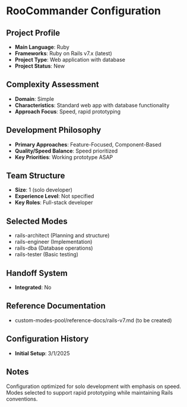 # RooCommander Configuration

## Project Profile
- **Main Language**: Ruby
- **Frameworks**: Ruby on Rails v7.x (latest)
- **Project Type**: Web application with database
- **Project Status**: New

## Complexity Assessment
- **Domain**: Simple
- **Characteristics**: Standard web app with database functionality
- **Approach Focus**: Speed, rapid prototyping

## Development Philosophy
- **Primary Approaches**: Feature-Focused, Component-Based
- **Quality/Speed Balance**: Speed prioritized
- **Key Priorities**: Working prototype ASAP

## Team Structure
- **Size**: 1 (solo developer)
- **Experience Level**: Not specified
- **Key Roles**: Full-stack developer

## Selected Modes
- rails-architect (Planning and structure)
- rails-engineer (Implementation)
- rails-dba (Database operations)
- rails-tester (Basic testing)

## Handoff System
- **Integrated**: No

## Reference Documentation
- custom-modes-pool/reference-docs/rails-v7.md (to be created)

## Configuration History
- **Initial Setup**: 3/1/2025

## Notes
Configuration optimized for solo development with emphasis on speed. Modes selected to support rapid prototyping while maintaining Rails conventions.